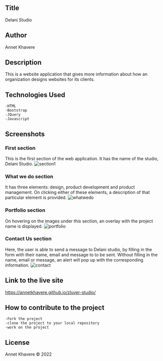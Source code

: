 ## Title
Delani Studio
## Author
Annet Khavere
## Description
This is a website application that gives more information about how an organization designs websites for its clients.
## Technologies Used
    -HTML
    -Bootstrap
    -JQuery
    -Javascript
## Screenshots
### First section
This is the first section of the web application. It has the name of the studio, Delani Studio.
![section1](https://user-images.githubusercontent.com/100117384/158123148-16202186-4c1d-4178-bd34-16f952911d8c.png)
### What we do section
It has three elements: design, product development and product management. On clicking either of these elements, a description
of that particular element is provided. 
![whatwedo](https://user-images.githubusercontent.com/100117384/158124303-7f18509d-3df8-4f29-aaef-98fa10b3ef3a.png)
### Portfolio section
On hovering on the images under this section, an overlay with the project name is displayed.
![portfolio](https://user-images.githubusercontent.com/100117384/158124631-d6b27cad-0ed3-44f2-87b0-d4ae92546d1d.png)
### Contact Us section
Here, the user is able to send a message to Delani studio, by filling in the form with their name, email and message to
to be sent. Without filling in the name, email or message, an alert will pop up with the corresponding information.
![contact](https://user-images.githubusercontent.com/100117384/158124748-b68ec447-504e-4fa3-bc42-5194eb355899.png)
## Link to the live site
https://annetkhavere.github.io/zluver-studio/
## How to contribute to the project
    -Fork the project
    -clone the project to your local repository
    -work on the project
## License
Annet Khavere © 2022
